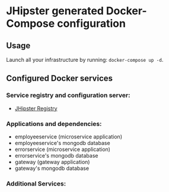 # JHipster generated Docker-Compose configuration

## Usage

Launch all your infrastructure by running: `docker-compose up -d`.

## Configured Docker services

### Service registry and configuration server:

- [JHipster Registry](http://localhost:8761)

### Applications and dependencies:

- employeeservice (microservice application)
- employeeservice's mongodb database
- errorservice (microservice application)
- errorservice's mongodb database
- gateway (gateway application)
- gateway's mongodb database

### Additional Services:
